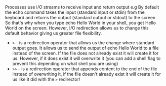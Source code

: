 Processes use I/O streams to receive input and return output e.g By default the echo command takes the input (standard input or stdin) from the keyboard and returns the output (standard output or stdout) to the screen. So that's why when you type echo Hello World in your shell, you get Hello World on the screen. However, I/O redirection allows us to change this default behavior giving us greater file flexibility.

- `>` - is a redirection operator that allows us the change where standard output goes.  It allows us to send the output of echo Hello World to a file instead of the screen.  If the file does not already exist it will create it for us. However, if it does exist it will overwrite it (you can add a shell flag to prevent this depending on what shell you are using)
- `>>` - is a redirection operator that appends content to the end of the file instead of overwriting it, if the file doesn't already exist it will create it for us like it did with the `>` redirector!